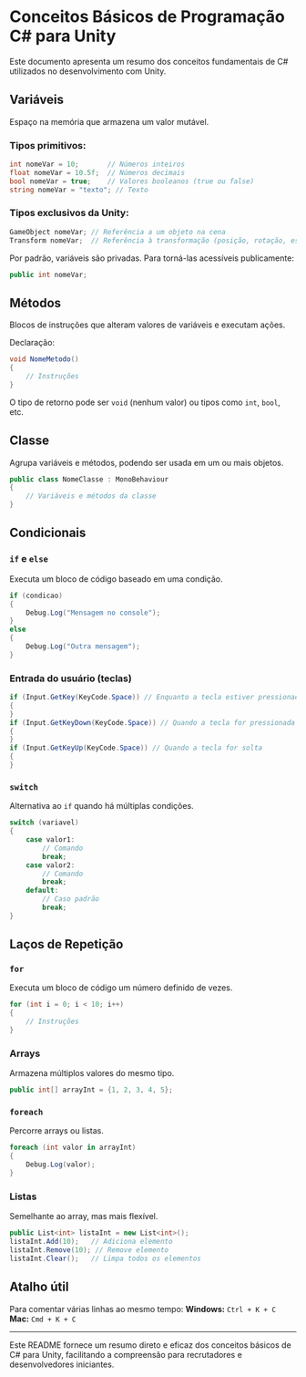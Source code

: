 # Conceitos Básicos de Programação C# para Unity

Este documento apresenta um resumo dos conceitos fundamentais de C# utilizados no desenvolvimento com Unity.

## Variáveis
Espaço na memória que armazena um valor mutável.

### Tipos primitivos:
```csharp
int nomeVar = 10;       // Números inteiros
float nomeVar = 10.5f;  // Números decimais
bool nomeVar = true;    // Valores booleanos (true ou false)
string nomeVar = "texto"; // Texto
```

### Tipos exclusivos da Unity:
```csharp
GameObject nomeVar; // Referência a um objeto na cena
Transform nomeVar;  // Referência à transformação (posição, rotação, escala) de um objeto
```

Por padrão, variáveis são privadas. Para torná-las acessíveis publicamente:
```csharp
public int nomeVar;
```

## Métodos
Blocos de instruções que alteram valores de variáveis e executam ações.

Declaração:
```csharp
void NomeMetodo()
{
    // Instruções
}
```
O tipo de retorno pode ser `void` (nenhum valor) ou tipos como `int`, `bool`, etc.

## Classe
Agrupa variáveis e métodos, podendo ser usada em um ou mais objetos.
```csharp
public class NomeClasse : MonoBehaviour
{
    // Variáveis e métodos da classe
}
```

## Condicionais
### `if` e `else`
Executa um bloco de código baseado em uma condição.
```csharp
if (condicao)
{
    Debug.Log("Mensagem no console");
}
else
{
    Debug.Log("Outra mensagem");
}
```

### Entrada do usuário (teclas)
```csharp
if (Input.GetKey(KeyCode.Space)) // Enquanto a tecla estiver pressionada
{
}
if (Input.GetKeyDown(KeyCode.Space)) // Quando a tecla for pressionada uma vez
{
}
if (Input.GetKeyUp(KeyCode.Space)) // Quando a tecla for solta
{
}
```

### `switch`
Alternativa ao `if` quando há múltiplas condições.
```csharp
switch (variavel)
{
    case valor1:
        // Comando
        break;
    case valor2:
        // Comando
        break;
    default:
        // Caso padrão
        break;
}
```

## Laços de Repetição
### `for`
Executa um bloco de código um número definido de vezes.
```csharp
for (int i = 0; i < 10; i++)
{
    // Instruções
}
```

### Arrays
Armazena múltiplos valores do mesmo tipo.
```csharp
public int[] arrayInt = {1, 2, 3, 4, 5};
```

### `foreach`
Percorre arrays ou listas.
```csharp
foreach (int valor in arrayInt)
{
    Debug.Log(valor);
}
```

### Listas
Semelhante ao array, mas mais flexível.
```csharp
public List<int> listaInt = new List<int>();
listaInt.Add(10);   // Adiciona elemento
listaInt.Remove(10); // Remove elemento
listaInt.Clear();   // Limpa todos os elementos
```

## Atalho útil
Para comentar várias linhas ao mesmo tempo:
**Windows:** `Ctrl + K + C`
**Mac:** `Cmd + K + C`

---
Este README fornece um resumo direto e eficaz dos conceitos básicos de C# para Unity, facilitando a compreensão para recrutadores e desenvolvedores iniciantes.

